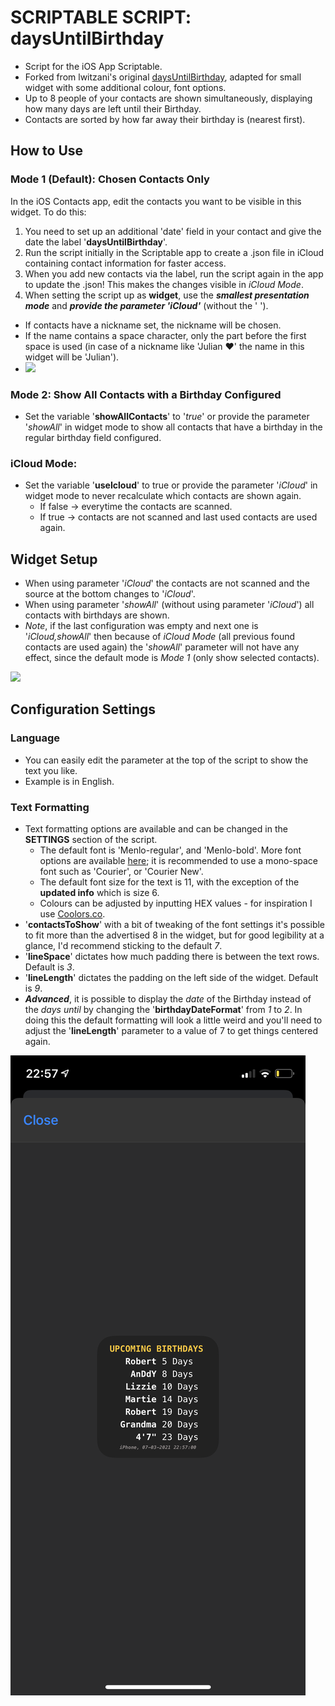 # SCRIPTABLE SCRIPT: daysUntilBirthday
- Script for the iOS App Scriptable.
- Forked from lwitzani's original [daysUntilBirthday](https://github.com/lwitzani/daysUntilBirthday), adapted for small widget with some additional colour, font options.
- Up to 8 people of your contacts are shown simultaneously, displaying how many days are left until their Birthday.
- Contacts are sorted by how far away their birthday is (nearest first).

## How to Use
### Mode 1 (Default): Chosen Contacts Only
In the iOS Contacts app, edit the contacts you want to be visible in this widget. To do this:
1. You need to set up an additional 'date' field in your contact and give the date the label '**daysUntilBirthday**'.
2. Run the script initially in the Scriptable app to create a .json file in iCloud containing contact information for faster access.
3. When you add new contacts via the label, run the script again in the app to update the .json! This makes the changes visible in *iCloud Mode*.
4. When setting the script up as **widget**, use the ***smallest presentation mode*** and ***provide the parameter 'iCloud'*** (without the ' ').
- If contacts have a nickname set, the nickname will be chosen.
- If the name contains a space character, only the part before the first space is used (in case of a nickname like 'Julian ❤️' the name in this widget will be 'Julian').
- ![](contactSetup.gif)

### Mode 2: Show All Contacts with a Birthday Configured
- Set the variable '**showAllContacts**' to '*true*' or provide the parameter '*showAll*' in widget mode to show all contacts that have a birthday in the regular birthday field configured.

### iCloud Mode:
- Set the variable '**useIcloud**' to true or provide the parameter '*iCloud*' in widget mode to never recalculate which contacts are shown again.
	- If false -> everytime the contacts are scanned.
	- If true -> contacts are not scanned and last used contacts are used again.


## Widget Setup
- When using parameter '*iCloud*' the contacts are not scanned and the source at the bottom changes to '*iCloud*'.
- When using parameter '*showAll*' (without using parameter '*iCloud*') all contacts with birthdays are shown.
- *Note*, if the last configuration was empty and next one is '*iCloud,showAll*' then because of *iCloud Mode* (all previous found contacts are used again) the '*showAll*' parameter will not have any effect, since the default mode is *Mode 1* (only show selected contacts).

![](setupWidget.gif)

## Configuration Settings
### Language
- You can easily edit the parameter at the top of the script to show the text you like.
- Example is in English.

### Text Formatting
- Text formatting options are available and can be changed in the **SETTINGS** section of the script.
	- The default font is 'Menlo-regular', and 'Menlo-bold'. More font options are available [here](http://iosfonts.com); it is recommended to use a mono-space font such as 'Courier', or 'Courier New'.
	- The default font size for the text is 11, with the exception of the **updated info** which is size 6.
	- Colours can be adjusted by inputting HEX values - for inspiration I use [Coolors.co](https://coolors.co).
- '**contactsToShow**' with a bit of tweaking of the font settings it's possible to fit more than the advertised 8 in the widget, but for good legibility at a glance, I'd recommend sticking to the default *7*.
- '**lineSpace**' dictates how much padding there is between the text rows. Default is *3*.
- '**lineLength**' dictates the padding on the left side of the widget. Default is *9*.
- ***Advanced***, it is possible to display the *date* of the Birthday instead of the *days until* by changing the '**birthdayDateFormat**' from *1* to *2*. In doing this the default formatting will look a little weird and you'll need to adjust the '**lineLength**' parameter to a value of 7 to get things centered again.

![](fullySetupWidget.png)
